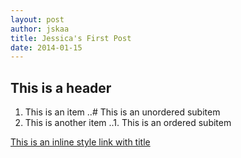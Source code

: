 ```yaml
---
layout: post
author: jskaa
title: Jessica's First Post
date: 2014-01-15
---
```


## This is a header
1. This is an item
..# This is an unordered subitem
2. This is another item
..1. This is an ordered subitem

[This is an inline style link with title](http://www.merlinidota.com)
